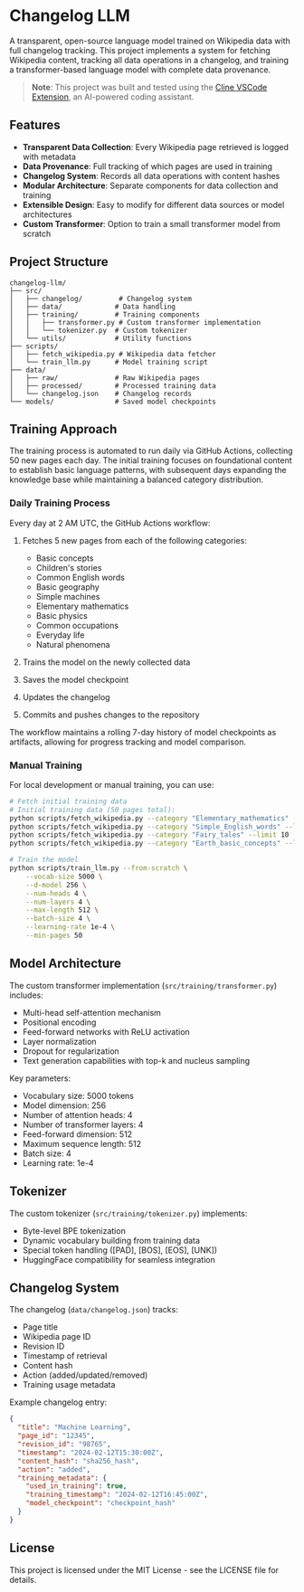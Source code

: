 # Changelog LLM

A transparent, open-source language model trained on Wikipedia data with full changelog tracking. This project implements a system for fetching Wikipedia content, tracking all data operations in a changelog, and training a transformer-based language model with complete data provenance.

> **Note**: This project was built and tested using the [Cline VSCode Extension](https://marketplace.visualstudio.com/items?itemName=saoudrizwan.cline), an AI-powered coding assistant.

## Features

- **Transparent Data Collection**: Every Wikipedia page retrieved is logged with metadata
- **Data Provenance**: Full tracking of which pages are used in training
- **Changelog System**: Records all data operations with content hashes
- **Modular Architecture**: Separate components for data collection and training
- **Extensible Design**: Easy to modify for different data sources or model architectures
- **Custom Transformer**: Option to train a small transformer model from scratch

## Project Structure

```
changelog-llm/
├── src/
│   ├── changelog/         # Changelog system
│   ├── data/             # Data handling
│   ├── training/         # Training components
│   │   ├── transformer.py # Custom transformer implementation
│   │   └── tokenizer.py  # Custom tokenizer
│   └── utils/            # Utility functions
├── scripts/
│   ├── fetch_wikipedia.py # Wikipedia data fetcher
│   └── train_llm.py      # Model training script
├── data/
│   ├── raw/              # Raw Wikipedia pages
│   ├── processed/        # Processed training data
│   └── changelog.json    # Changelog records
└── models/               # Saved model checkpoints
```

## Training Approach

The training process is automated to run daily via GitHub Actions, collecting 50 new pages each day. The initial training focuses on foundational content to establish basic language patterns, with subsequent days expanding the knowledge base while maintaining a balanced category distribution.

### Daily Training Process

Every day at 2 AM UTC, the GitHub Actions workflow:
1. Fetches 5 new pages from each of the following categories:
   - Basic concepts
   - Children's stories
   - Common English words
   - Basic geography
   - Simple machines
   - Elementary mathematics
   - Basic physics
   - Common occupations
   - Everyday life
   - Natural phenomena

2. Trains the model on the newly collected data
3. Saves the model checkpoint
4. Updates the changelog
5. Commits and pushes changes to the repository

The workflow maintains a rolling 7-day history of model checkpoints as artifacts, allowing for progress tracking and model comparison.

### Manual Training

For local development or manual training, you can use:
```bash
# Fetch initial training data
# Initial training data (50 pages total):
python scripts/fetch_wikipedia.py --category "Elementary_mathematics" --limit 15  # Basic math concepts
python scripts/fetch_wikipedia.py --category "Simple_English_words" --limit 15   # Common vocabulary
python scripts/fetch_wikipedia.py --category "Fairy_tales" --limit 10           # Simple narratives
python scripts/fetch_wikipedia.py --category "Earth_basic_concepts" --limit 10  # Basic geography/science

# Train the model
python scripts/train_llm.py --from-scratch \
    --vocab-size 5000 \
    --d-model 256 \
    --num-heads 4 \
    --num-layers 4 \
    --max-length 512 \
    --batch-size 4 \
    --learning-rate 1e-4 \
    --min-pages 50
```

## Model Architecture

The custom transformer implementation (`src/training/transformer.py`) includes:
- Multi-head self-attention mechanism
- Positional encoding
- Feed-forward networks with ReLU activation
- Layer normalization
- Dropout for regularization
- Text generation capabilities with top-k and nucleus sampling

Key parameters:
- Vocabulary size: 5000 tokens
- Model dimension: 256
- Number of attention heads: 4
- Number of transformer layers: 4
- Feed-forward dimension: 512
- Maximum sequence length: 512
- Batch size: 4
- Learning rate: 1e-4

## Tokenizer

The custom tokenizer (`src/training/tokenizer.py`) implements:
- Byte-level BPE tokenization
- Dynamic vocabulary building from training data
- Special token handling ([PAD], [BOS], [EOS], [UNK])
- HuggingFace compatibility for seamless integration

## Changelog System

The changelog (`data/changelog.json`) tracks:
- Page title
- Wikipedia page ID
- Revision ID
- Timestamp of retrieval
- Content hash
- Action (added/updated/removed)
- Training usage metadata

Example changelog entry:
```json
{
  "title": "Machine Learning",
  "page_id": "12345",
  "revision_id": "98765",
  "timestamp": "2024-02-12T15:30:00Z",
  "content_hash": "sha256_hash",
  "action": "added",
  "training_metadata": {
    "used_in_training": true,
    "training_timestamp": "2024-02-12T16:45:00Z",
    "model_checkpoint": "checkpoint_hash"
  }
}
```

## License

This project is licensed under the MIT License - see the LICENSE file for details.
